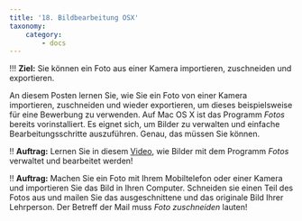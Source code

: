 ```yaml
---
title: '18. Bildbearbeitung OSX'
taxonomy:
    category:
        - docs
---
```


!!! **Ziel:** Sie können ein Foto aus einer Kamera importieren, zuschneiden und exportieren.

An diesem Posten lernen Sie, wie Sie ein Foto von einer Kamera importieren, zuschneiden und wieder exportieren, um dieses beispielsweise für eine Bewerbung zu verwenden. Auf Mac OS X ist das Programm *Fotos* bereits vorinstalliert. Es eignet sich, um Bilder zu verwalten und einfache Bearbeitungsschritte auszuführen. Genau, das müssen Sie können. <br>

!! **Auftrag:** Lernen Sie in diesem [Video](https://www.youtube.com/watch?v=j_-lg0olTX8), wie Bilder mit dem Programm *Fotos* verwaltet und bearbeitet werden!

!! **Auftrag:** Machen Sie ein Foto mit Ihrem Mobiltelefon oder einer Kamera und importieren Sie das Bild in Ihren Computer. Schneiden sie einen Teil des Fotos aus und mailen Sie das ausgeschnittene und das originale Bild Ihrer Lehrperson. Der Betreff der Mail muss *Foto zuschneiden* lauten!